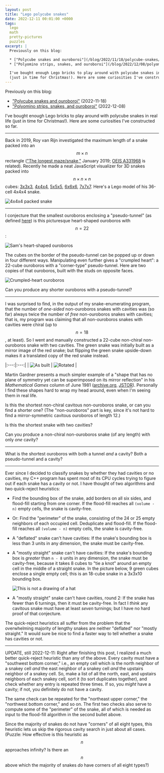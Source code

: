 ```yaml
---
layout: post
title: "Lego polycube snakes"
date: 2022-12-11 00:01:00 +0000
tags:
  lego
  math
  pretty-pictures
  puzzles
excerpt: |
  Previously on this blog:

  * ["Polycube snakes and ouroboroi"](/blog/2022/11/18/polycube-snakes/) (2022-11-18)
  * ["Polyomino strips, snakes, and ouroboroi"](/blog/2022/12/08/polyomino-snakes/) (2022-12-08)

  I've bought enough Lego bricks to play around with polycube snakes in real life
  (just in time for Christmas!). Here are some curiosities I've constructed so far.
---
```


Previously on this blog:

* ["Polycube snakes and ouroboroi"](/blog/2022/11/18/polycube-snakes/) (2022-11-18)
* ["Polyomino strips, snakes, and ouroboroi"](/blog/2022/12/08/polyomino-snakes/) (2022-12-08)

I've bought enough Lego bricks to play around with polycube snakes in real life
(just in time for Christmas!). Here are some curiosities I've constructed so far.

----

Back in 2019, Roy van Rijn investigated the maximum length of a snake packed into an $$m\times n$$
rectangle (["The longest maze/snake,"](https://www.royvanrijn.com/blog/2019/01/longest-path/) January 2019;
[OEIS A331968](https://oeis.org/A331968) is related).
Recently he made a neat JavaScript visualizer for 3D snakes packed into $$n\times n\times n$$ cubes:
[3x3x3](https://www.royvanrijn.com/polycube/3x3x3.html),
[4x4x4](https://www.royvanrijn.com/polycube/4x4x4.html), [5x5x5](https://www.royvanrijn.com/polycube/5x5x5.html),
[6x6x6](https://www.royvanrijn.com/polycube/6x6x6.html), [7x7x7](https://www.royvanrijn.com/polycube/7x7x7.html).
Here's a Lego model of his 36-cell 4x4x4 snake.

![4x4x4 packed snake](/blog/images/2022-12-11-4x4x4-snake.jpg)

----

I conjecture that the smallest ouroboros enclosing a "pseudo-tunnel" (as defined [here](/blog/2022/12/08/polyomino-snakes/#holes-in-3d))
is this picturesque heart-shaped ouroboros with $$n=22$$:

![Sam's heart-shaped ouroboros](/blog/images/2022-12-08-sams-heart-polycube.jpg)

The cubes on the border of the pseudo-tunnel can be popped up or down in four
different ways. Manipulating even further gives a "crumpled heart": a 22-cube ouroboros
with a "corner-type" pseudo-tunnel.
Here are two copies of that ouroboros, built with the studs on opposite faces.

![Crumpled-heart ouroboros](/blog/images/2022-12-11-crumpled-heart-polycube.jpg)

Can you produce any shorter ouroboros with a pseudo-tunnel?

----

I was surprised to find, in the output of my snake-enumerating program, that the
number of _one-sided_ non-ouroboros snakes with cavities was (so far) always twice the number
of _free_ non-ouroboros snakes with cavities; that is, my program was claiming that
all non-ouroboros snakes with cavities were chiral (up to $$n=18$$, at least).
So I went and manually constructed a 22-cube non-chiral non-ouroboros snake with
two cavities. The green snake was initially built as a mirror image of the red snake;
but flipping the green snake upside-down makes it a translated copy of the red snake
instead.

|:---:|:---:|
| ![As built](/blog/images/2022-12-11-nonchiral-cavitous-snake-1.jpg) | ![Rotated](/blog/images/2022-12-11-nonchiral-cavitous-snake-2.jpg) |

Martin Gardner presents a much simpler example of a "shape that has no plane of symmetry
yet can be superimposed on its mirror reflection" in his _Mathematical Games_ column of
June 1981 ([archive.org](https://archive.org/details/lastrecreationsh00gard_0/page/257/mode/2up),
[JSTOR](https://www-jstor-org.wikipedialibrary.idm.oclc.org/stable/24964433?seq=8)).
Personally I find these shapes hard to wrap my head around, even when I'm seeing them
in real life.

Is this the shortest non-chiral cavitous non-ouroboros snake, or can you find a shorter one?
(The "non-ouroboros" part is key, since it's not hard to find a mirror-symmetric cavitous ouroboros
of length 12.)

Is this the shortest snake with two cavities?

Can you produce a non-chiral non-ouroboros snake (of any length) with only _one_ cavity?

----

What is the shortest ouroboros with both a tunnel _and_ a cavity? Both a pseudo-tunnel and a cavity?

----

Ever since I decided to classify snakes by whether they had cavities or no cavities,
my C++ program has spent most of its CPU cycles trying to figure out if each snake has
a cavity or not. I have thought of two algorithms and two quick-reject heuristics:

- Find the bounding box of the snake, add borders on all six sides, and flood-fill starting
    from one corner. If the flood-fill reaches all `(volume - n)` empty cells,
    the snake is cavity-free.

- Or: Find the "perimeter" of the snake, consisting of the 24 or 25 empty neighbors of each
    occupied cell. Deduplicate and flood-fill. If the flood-fill reaches all `(volume - n)` empty cells,
    the snake is cavity-free.

- A "deflated" snake can't have cavities: If the snake's bounding box is less than 3 units in any dimension,
    the snake must be cavity-free.

- A "mostly straight" snake can't have cavities: If the snake's bounding box is _greater_ than `n - 8`
    units in any dimension, the snake must be cavity-free, because it takes 8 cubes to "tie a knot"
    around an empty cell in the middle of a straight snake. In the picture below, 9 green cubes enclose
    a single empty cell; this is an 18-cube snake in a 3x3x10 bounding box.

    ![This is not a drawing of a hat](/blog/images/2022-12-11-snake-with-knot.jpg)

- A "mostly straight" snake can't have cavities, round 2: If the snake has fewer than 6 turnings,
    then it must be cavity-free. In fact I _think_ any cavitous snake must have at least _seven_
    turnings; but I have no hard proof of that conjecture.

The quick-reject heuristics all suffer from the problem that the overwhelming majority of lengthy
snakes are neither "deflated" nor "mostly straight."
It would sure be nice to find a faster way to tell whether a snake has cavities or not.

----

UPDATE, still 2022-12-11: Right after finishing this post, I realized a much better quick-reject
heuristic than any of the above. Every cavity must have a "southwest bottom corner," i.e., an empty
cell which is the north neighbor of a snakey cell _and_ the east neighbor of a snakey cell _and_
the upstairs neighbor of a snakey cell. So, make a list of all the north, east, and upstairs neighbors
of each snakey cell, sort it (to sort duplicates together), and check whether any entry is repeated
three times. If so, you _might_ have a cavity; if not, you definitely do not have a cavity.

The same check can be repeated for the "northeast upper corner," the "northwest bottom corner," and
so on. The first two checks also serve to compute some of the "perimeter" of the snake, all of which
is needed as input to the flood-fill algorithm in the second bullet above.

Since the majority of snakes do not have "corners" of all eight types, this heuristic lets us skip the
rigorous cavity search in just about all cases. (Puzzle: How effective is this heuristic as $$n$$
approaches infinity? Is there an $$n$$ above which the majority of snakes _do_ have corners of all
eight types?)
